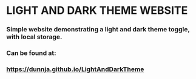 # LIGHT AND DARK THEME WEBSITE

### Simple website demonstrating a light and dark theme toggle, with local storage.

### Can be found at:

### https://dunnja.github.io/LightAndDarkTheme
